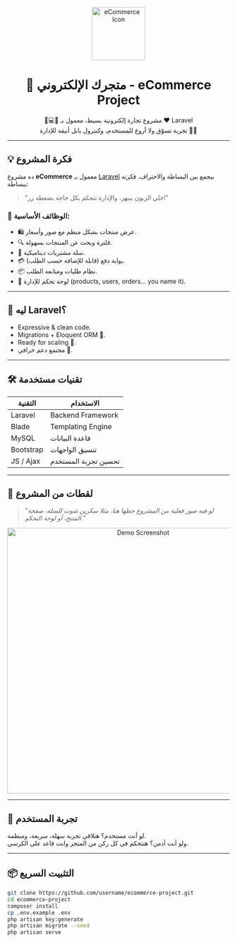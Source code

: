 <p align="center">
  <img src="https://cdn-icons-png.flaticon.com/512/1170/1170576.png" width="120" alt="eCommerce Icon">
</p>

<h1 align="center">🛒 متجرك الإلكتروني - eCommerce Project</h1>

<p align="center">
  👟💻👜 مشروع تجارة إلكترونية بسيط، معمول بـ ❤️ Laravel <br>
  تجربة تسوّق ولا أروع للمستخدم، وكنترول بانل أنيقة للإدارة 👨‍💻
</p>

---

## 💡 فكرة المشروع

ده مشروع **eCommerce** معمول بـ [Laravel](https://laravel.com) بيجمع بين البساطة والاحتراف. فكرته ببساطة:

> "خلي الزبون ينبهر، والإدارة تتحكم بكل حاجة بضغطة زر!"

### 🧩 الوظائف الأساسية:

- 🛍️ عرض منتجات بشكل منظم مع صور وأسعار.
- 🔍 فلترة وبحث عن المنتجات بسهولة.
- 🛒 سلة مشتريات ديناميكية.
- 💳 بوابة دفع (قابلة للإضافة حسب الطلب).
- 📦 نظام طلبات ومتابعة الطلب.
- 🔐 لوحة تحكم للإدارة (products, users, orders... you name it).

---

## 🧠 ليه Laravel؟

- Expressive & clean code.
- Migrations + Eloquent ORM 💖.
- Ready for scaling 🚀.
- مجتمع دعم خرافي 💬.

---

## 🛠️ تقنيات مستخدمة

| التقنية | الاستخدام |
|--------|-----------|
| Laravel | Backend Framework |
| Blade | Templating Engine |
| MySQL | قاعدة البيانات |
| Bootstrap | تنسيق الواجهات |
| JS / Ajax | تحسين تجربة المستخدم |

---

## 📸 لقطات من المشروع

> *"لو فيه صور فعلية من المشروع حطها هنا، مثلا سكرين شوت للسلة، صفحة المنتج، أو لوحة التحكم."*

<p align="center">
  <img src="https://cdn.dribbble.com/users/2561091/screenshots/5843120/e-commerce-web.jpg" width="600" alt="Demo Screenshot">
</p>

---

## 🚀 تجربة المستخدم

لو أنت مستخدم؟ هتلاقي تجربة سهلة، سريعة، ومنظمة.  
ولو أنت أدمن؟ هتتحكم في كل ركن من المتجر وانت قاعد على الكرسي.

---

## 📦 التثبيت السريع

```bash
git clone https://github.com/username/ecommerce-project.git
cd ecommerce-project
composer install
cp .env.example .env
php artisan key:generate
php artisan migrate --seed
php artisan serve
